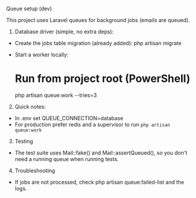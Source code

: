 Queue setup (dev)

This project uses Laravel queues for background jobs (emails are queued).

1) Database driver (simple, no extra deps):

- Create the jobs table migration (already added):
  php artisan migrate

- Start a worker locally:
  # Run from project root (PowerShell)
  php artisan queue:work --tries=3

2) Quick notes:
- In .env set QUEUE_CONNECTION=database
- For production prefer redis and a supervisor to run `php artisan queue:work`

3) Testing
- The test suite uses Mail::fake() and Mail::assertQueued(), so you don't need a running queue when running tests.

4) Troubleshooting
- If jobs are not processed, check php artisan queue:failed-list and the logs.
